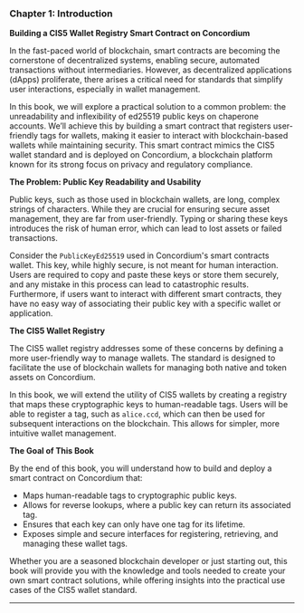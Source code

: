 ### Chapter 1: **Introduction**

**Building a CIS5 Wallet Registry Smart Contract on Concordium**

In the fast-paced world of blockchain, smart contracts are becoming the cornerstone of decentralized systems, enabling secure, automated transactions without intermediaries. However, as decentralized applications (dApps) proliferate, there arises a critical need for standards that simplify user interactions, especially in wallet management.

In this book, we will explore a practical solution to a common problem: the unreadability and inflexibility of ed25519 public keys on chaperone accounts. We’ll achieve this by building a smart contract that registers user-friendly tags for wallets, making it easier to interact with blockchain-based wallets while maintaining security. This smart contract mimics the CIS5 wallet standard and is deployed on Concordium, a blockchain platform known for its strong focus on privacy and regulatory compliance.

**The Problem: Public Key Readability and Usability**

Public keys, such as those used in blockchain wallets, are long, complex strings of characters. While they are crucial for ensuring secure asset management, they are far from user-friendly. Typing or sharing these keys introduces the risk of human error, which can lead to lost assets or failed transactions.

Consider the `PublicKeyEd25519` used in Concordium's smart contracts wallet. This key, while highly secure, is not meant for human interaction. Users are required to copy and paste these keys or store them securely, and any mistake in this process can lead to catastrophic results. Furthermore, if users want to interact with different smart contracts, they have no easy way of associating their public key with a specific wallet or application.

**The CIS5 Wallet Registry**

The CIS5 wallet registry addresses some of these concerns by defining a more user-friendly way to manage wallets. The standard is designed to facilitate the use of blockchain wallets for managing both native and token assets on Concordium.

In this book, we will extend the utility of CIS5 wallets by creating a registry that maps these cryptographic keys to human-readable tags. Users will be able to register a tag, such as `alice.ccd`, which can then be used for subsequent interactions on the blockchain. This allows for simpler, more intuitive wallet management.

**The Goal of This Book**

By the end of this book, you will understand how to build and deploy a smart contract on Concordium that:
- Maps human-readable tags to cryptographic public keys.
- Allows for reverse lookups, where a public key can return its associated tag.
- Ensures that each key can only have one tag for its lifetime.
- Exposes simple and secure interfaces for registering, retrieving, and managing these wallet tags.

Whether you are a seasoned blockchain developer or just starting out, this book will provide you with the knowledge and tools needed to create your own smart contract solutions, while offering insights into the practical use cases of the CIS5 wallet standard.

---
